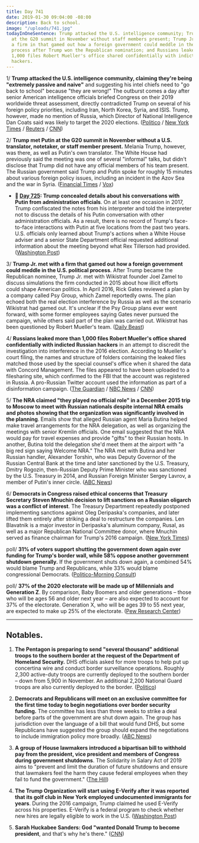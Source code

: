 ```yaml
---
title: Day 741
date: 2019-01-30 09:04:00 -08:00
description: Back to school.
image: "/uploads/741.jpg"
todayInOneSentence: Trump attacked the U.S. intelligence community; Trump met Putin
  at the G20 summit in November without staff members present; Trump Jr. met with
  a firm in that gamed out how a foreign government could meddle in the U.S. political
  process after Trump won the Republican nomination; and Russians leaked more than
  1,000 files Robert Mueller's office shared confidentially with indicted Russian
  hackers.
---
```


1/ **Trump attacked the U.S. intelligence community, claiming they're being "extremely passive and naive"** and suggesting his intel chiefs need to "go back to school" because "they are wrong!" The outburst comes a day after senior American intelligence officials briefed Congress on their 2019 worldwide threat assessment, directly contradicted Trump on several of his foreign policy priorities, including Iran, North Korea, Syria, and ISIS. Trump, however, made no mention of Russia, which Director of National Intelligence Dan Coats said was likely to target the 2020 elections. ([Politico](https://www.politico.com/story/2019/01/30/trump-national-security-1136433) / [New York Times](https://www.nytimes.com/2019/01/30/us/politics/trump-isis-north-korea.html) / [Reuters](https://www.reuters.com/article/us-usa-security-idUSKCN1PO1FW) / [CNN](https://www.cnn.com/2019/01/30/politics/trump-intel-chiefs-foreign-policy-iran-isis-north-korea/index.html))

2/ **Trump met Putin at the G20 summit in November without a U.S. translator, notetaker, or staff member present.** Melania Trump, however, was there, as well as Putin's own translator. The White House had previously said the meeting was one of several "informal" talks, but didn't disclose that Trump did not have any official members of his team present. The Russian government said Trump and Putin spoke for roughly 15 minutes about various foreign policy issues, including an incident in the Azov Sea and the war in Syria. ([Financial Times](http://www.ft.com/content/61842ec4-23a0-11e9-8ce6-5db4543da632) / [Vox](https://www.vox.com/2019/1/29/18202515/trump-putin-russia-g20-ft-note))

* **📌 [Day 725](https://whatthefuckjusthappenedtoday.com/2019/01/14/day-725/#2-trump-concealed-details-about-his): Trump concealed details about his conversations with Putin from administration officials**. On at least one occasion in 2017, Trump confiscated the notes from his interpreter and told the interpreter not to discuss the details of his Putin conversation with other administration officials. As a result, there is no record of Trump's face-to-face interactions with Putin at five locations from the past two years. U.S. officials only learned about Trump's actions when a White House adviser and a senior State Department official requested additional information about the meeting beyond what Rex Tillerson had provided. ([Washington Post](https://www.washingtonpost.com/world/national-security/trump-has-concealed-details-of-his-face-to-face-encounters-with-putin-from-senior-officials-in-administration/2019/01/12/65f6686c-1434-11e9-b6ad-9cfd62dbb0a8_story.html))

3/ **Trump Jr. met with a firm that gamed out how a foreign government could meddle in the U.S. political process**. After Trump became the Republican nominee, Trump Jr. met with Wikistrat founder Joel Zamel to discuss simulations the firm conducted in 2015 about how illicit efforts could shape American politics. In April 2016, Rick Gates reviewed a plan by a company called Psy Group, which Zamel reportedly owns. The plan echoed both the real election interference by Russia as well as the scenario Wikistrat had gamed out. It's unclear if the Psy Group plans ever went forward, with some former employees saying Gates never pursued the campaign, while others said part of the plan was carried out. Wikistrat has been questioned by Robert Mueller's team. ([Daily Beast](https://www.thedailybeast.com/mueller-witness-team-gamed-out-russian-meddling-in-2015))

4/ **Russians leaked more than 1,000 files Robert Mueller's office shared confidentially with indicted Russian hackers** in an attempt to discredit the investigation into interference in the 2016 election. According to Mueller's court filing, the names and structure of folders containing the leaked files matched those used by the special counsel's office when it shared the data with Concord Management. The files appeared to have been uploaded to a filesharing site, which confirmed to the FBI that the account was registered in Russia. A pro-Russian Twitter account used the information as part of a disinformation campaign. ([The Guardian](https://www.theguardian.com/us-news/2019/jan/30/mueller-evidence-leaked-online-russians) / [NBC News](https://www.nbcnews.com/politics/justice-department/mueller-says-russians-using-his-discovery-materials-disinformation-effort-n964811) / [CNN](https://www.cnn.com/2019/01/30/politics/special-counsel-russia-documents/index.html))

5/ **The NRA claimed "they played no official role" in a December 2015 trip to Moscow to meet with Russian nationals despite internal NRA emails and photos showing that the organization was significantly involved in the planning**. Emails show that alleged Russian agent Maria Butina helped make travel arrangements for the NRA delegation, as well as organizing the meetings with senior Kremlin officials. One email suggested that the NRA would pay for travel expenses and provide "gifts" to their Russian hosts. In another, Butina told the delegation she'd meet them at the airport with "a big red sign saying Welcome NRA." The NRA met with Butina and her Russian handler, Alexander Torshin, who was Deputy Governor of the Russian Central Bank at the time and later sanctioned by the U.S. Treasury, Dmitry Rogozin, then-Russian Deputy Prime Minister who was sanctioned by the U.S. Treasury in 2014, and Russian Foreign Minister Sergey Lavrov, a member of Putin's inner circle. ([ABC News](https://abcnews.go.com/Politics/nra-2015-moscow-trip-wasnt-official-emails-photos/story?id=60715741))

6/ **Democrats in Congress raised ethical concerns that Treasury Secretary Steven Mnuchin decision to lift sanctions on a Russian oligarch was a conflict of interest**. The Treasury Department repeatedly postponed implementing sanctions against Oleg Deripaska's companies, and later lifted them entirely after striking a deal to restructure the companies. Len Blavatnik is a major investor in Deripaska's aluminum company, Rusal, as well as a major Republican National Committee donor, where Mnuchin served as finance chairman for Trump's 2016 campaign. ([New York Times](https://www.nytimes.com/2019/01/29/us/politics/steven-mnuchin-russia-sanctions.html))

poll/ **31% of voters support shutting the government down again over funding for Trump's border wall, while 58% oppose another government shutdown generally.** If the government shuts down again, a combined 54% would blame Trump and Republicans, while 33% would blame congressional Democrats. ([Politico-Morning Consult](https://www.politico.com/story/2019/01/30/voters-oppose-another-shutdown-emergency-1135962))

poll/ **37% of the 2020 electorate will be made up of Millennials and Generation Z**. By comparison, Baby Boomers and older generations – those who will be ages 56 and older next year – are also expected to account for 37% of the electorate. Generation X, who will be ages 39 to 55 next year, are expected to make up 25% of the electorate. ([Pew Research Center](http://www.pewsocialtrends.org/essay/an-early-look-at-the-2020-electorate/))

---

## Notables.

1. **The Pentagon is preparing to send "several thousand" additional troops to the southern border at the request of the Department of Homeland Security.** DHS officials asked for more troops to help put up concertina wire and conduct border surveillance operations. Roughly 2,300 active-duty troops are currently deployed to the southern border – down from 5,900 in November. An additional 2,200 National Guard troops are also currently deployed to the border. ([Politico](https://www.politico.com/story/2019/01/29/american-troops-us-mexico-border-1134086))

2. **Democrats and Republicans will meet on an exclusive committee for the first time today to begin negotiations over border security funding.** The committee has less than three weeks to strike a deal before parts of the government are shut down again. The group has jurisdiction over the language of a bill that would fund DHS, but some Republicans have suggested the group should expand the negotiations to include immigration policy more broadly. ([ABC News](https://abcnews.go.com/Politics/border-security-battle-begins-congress-grapples-scope-negotiations/story?id=60699468))

3. **A group of House lawmakers introduced a bipartisan bill to withhold pay from the president, vice president and members of Congress during government shutdowns**. The Solidarity in Salary Act of 2019 aims to "prevent and limit the duration of future shutdowns and ensure that lawmakers feel the harm they cause federal employees when they fail to fund the government." ([The Hill](https://thehill.com/homenews/house/427496-dem-lawmaker-introduces-bill-to-withhold-pay-from-president-during-shutdowns))

4. **The Trump Organization will start using E-Verify after it was reported that its golf club in New York employed undocumented immigrants for years**. During the 2016 campaign, Trump claimed he used E-Verify across his properties. E-Verify is a federal program to check whether new hires are legally eligible to work in the U.S. ([Washington Post](https://www.washingtonpost.com/business/economy/trumps-company-plans-to-check-the-legal-status-of-employees-following-report-that-it-hired-undocumented-workers-for-years/2019/01/29/88974678-23fe-11e9-81fd-b7b05d5bed90_story.html))

5. **Sarah Huckabee Sanders: God "wanted Donald Trump to become president**, and that's why he's there." ([CNN](https://www.cnn.com/2019/01/30/politics/sarah-sanders-god-trump/index.html))
